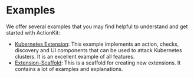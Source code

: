 # Examples

We offer several examples that you may find helpful to understand and get started with ActionKit:

- [Kubernetes Extension](https://github.com/steadybit/extension-kubernetes): This example implements an action, checks, discovery and UI components that can be used to attack Kubernetes clusters. It is an excellent
  example of all features.
- [Extension-Scaffold](https://github.com/steadybit/extension-scaffold/blob/main/README.md): This is a scaffold for creating new extensions. It contains a lot of examples and explanations.
